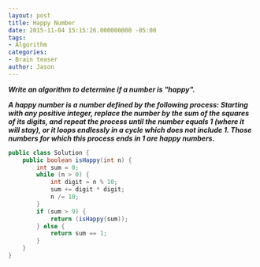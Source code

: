 ```yaml
---
layout: post
title: Happy Number
date: 2015-11-04 15:15:26.000000000 -05:00
tags:
- Algorithm
categories:
- Brain teaser
author: Jason
---
```

<p><strong><em>Write an algorithm to determine if a number is "happy".</p>

A happy number is a number defined by the following process: Starting with any positive integer, replace the number by the sum of the squares of its digits, and repeat the process until the number equals 1 (where it will stay), or it loops endlessly in a cycle which does not include 1. Those numbers for which this process ends in 1 are happy numbers.</em></strong></p>
``` java
public class Solution {
    public boolean isHappy(int n) {
        int sum = 0;
        while (n > 0) {
            int digit = n % 10; 
            sum += digit * digit;
            n /= 10;
        }
        if (sum > 9) { 
            return (isHappy(sum));
        } else {
            return sum == 1;
        }
    }
}
```
